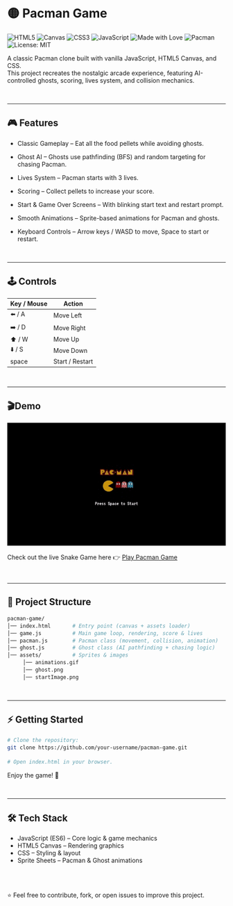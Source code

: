 # 🟡 Pacman Game
![HTML5](https://img.shields.io/badge/HTML5-E34F26?style=for-the-badge&logo=html5&logoColor=white) ![Canvas](https://img.shields.io/badge/Canvas-FF6F00?style=for-the-badge&logo=html5&logoColor=white)  ![CSS3](https://img.shields.io/badge/CSS3-1572B6?style=for-the-badge&logo=css3&logoColor=white)    ![JavaScript](https://img.shields.io/badge/JavaScript-F7DF1E?style=for-the-badge&logo=javascript&logoColor=black) ![Made with Love](https://img.shields.io/badge/Made%20with-%E2%9D%A4-red?style=for-the-badge) ![Pacman](https://img.shields.io/badge/Pacman-ffcc00?style=for-the-badge)   ![License: MIT](https://img.shields.io/badge/License-MIT-yellow?style=for-the-badge)   
 
A classic Pacman clone built with vanilla JavaScript, HTML5 Canvas, and CSS. <br>
This project recreates the nostalgic arcade experience, featuring AI-controlled ghosts, scoring, lives system, and collision mechanics.

<br>

---

## 🎮 Features
- Classic Gameplay – Eat all the food pellets while avoiding ghosts.
- Ghost AI – Ghosts use pathfinding (BFS) and random targeting for chasing Pacman.
- Lives System – Pacman starts with 3 lives.
- Scoring – Collect pellets to increase your score.
- Start & Game Over Screens – With blinking start text and restart prompt.
- Smooth Animations – Sprite-based animations for Pacman and ghosts.
- Keyboard Controls – Arrow keys / WASD to move, Space to start or restart.

  <br>

---

## 🕹️ Controls


| Key / Mouse           |        Action               |
|-------------------|-------------------------------------|
| ⬅️ / A         | Move Left        |
| ➡️ / D   | Move Right   |
| ⬆️ / W | Move Up           |
| ⬇️ / S| Move Down             |
|  space  |  Start / Restart   |

<br>

---

## 🎬Demo

<p align="center">
  <img src="assets/pacman_demo.gif" alt="Game Demo" />
</p>

Check out the live Snake Game here 👉 [Play Pacman Game](https://thinal-fernando.github.io/pacman-game/)


<br>

---

## 📂 Project Structure

```bash
pacman-game/
│── index.html       # Entry point (canvas + assets loader)
│── game.js          # Main game loop, rendering, score & lives
│── pacman.js        # Pacman class (movement, collision, animation)
│── ghost.js         # Ghost class (AI pathfinding + chasing logic)
│── assets/          # Sprites & images 
     │── animations.gif
     │── ghost.png
     │── startImage.png
```

<br>

---

## ⚡ Getting Started

```bash
# Clone the repository:
git clone https://github.com/your-username/pacman-game.git

# Open index.html in your browser.
```
Enjoy the game! 🎉

<br>

---

## 🛠️ Tech Stack
- JavaScript (ES6) – Core logic & game mechanics
- HTML5 Canvas – Rendering graphics
- CSS – Styling & layout
- Sprite Sheets – Pacman & Ghost animations

<br>

<br>


⭐ Feel free to contribute, fork, or open issues to improve this project.












